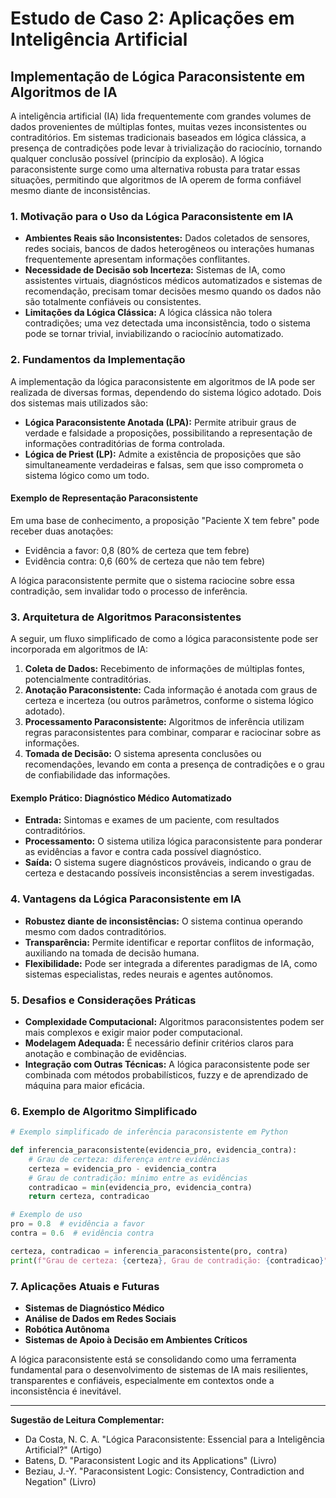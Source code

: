
# Estudo de Caso 2: Aplicações em Inteligência Artificial

## Implementação de Lógica Paraconsistente em Algoritmos de IA

A inteligência artificial (IA) lida frequentemente com grandes volumes de dados provenientes de múltiplas fontes, muitas vezes inconsistentes ou contraditórios. Em sistemas tradicionais baseados em lógica clássica, a presença de contradições pode levar à trivialização do raciocínio, tornando qualquer conclusão possível (princípio da explosão). A lógica paraconsistente surge como uma alternativa robusta para tratar essas situações, permitindo que algoritmos de IA operem de forma confiável mesmo diante de inconsistências.

### 1. **Motivação para o Uso da Lógica Paraconsistente em IA**

- **Ambientes Reais são Inconsistentes:** Dados coletados de sensores, redes sociais, bancos de dados heterogêneos ou interações humanas frequentemente apresentam informações conflitantes.
- **Necessidade de Decisão sob Incerteza:** Sistemas de IA, como assistentes virtuais, diagnósticos médicos automatizados e sistemas de recomendação, precisam tomar decisões mesmo quando os dados não são totalmente confiáveis ou consistentes.
- **Limitações da Lógica Clássica:** A lógica clássica não tolera contradições; uma vez detectada uma inconsistência, todo o sistema pode se tornar trivial, inviabilizando o raciocínio automatizado.

### 2. **Fundamentos da Implementação**

A implementação da lógica paraconsistente em algoritmos de IA pode ser realizada de diversas formas, dependendo do sistema lógico adotado. Dois dos sistemas mais utilizados são:

- **Lógica Paraconsistente Anotada (LPA):** Permite atribuir graus de verdade e falsidade a proposições, possibilitando a representação de informações contraditórias de forma controlada.
- **Lógica de Priest (LP):** Admite a existência de proposições que são simultaneamente verdadeiras e falsas, sem que isso comprometa o sistema lógico como um todo.

#### **Exemplo de Representação Paraconsistente**

Em uma base de conhecimento, a proposição "Paciente X tem febre" pode receber duas anotações:
- Evidência a favor: 0,8 (80% de certeza que tem febre)
- Evidência contra: 0,6 (60% de certeza que não tem febre)

A lógica paraconsistente permite que o sistema raciocine sobre essa contradição, sem invalidar todo o processo de inferência.

### 3. **Arquitetura de Algoritmos Paraconsistentes**

A seguir, um fluxo simplificado de como a lógica paraconsistente pode ser incorporada em algoritmos de IA:

1. **Coleta de Dados:** Recebimento de informações de múltiplas fontes, potencialmente contraditórias.
2. **Anotação Paraconsistente:** Cada informação é anotada com graus de certeza e incerteza (ou outros parâmetros, conforme o sistema lógico adotado).
3. **Processamento Paraconsistente:** Algoritmos de inferência utilizam regras paraconsistentes para combinar, comparar e raciocinar sobre as informações.
4. **Tomada de Decisão:** O sistema apresenta conclusões ou recomendações, levando em conta a presença de contradições e o grau de confiabilidade das informações.

#### **Exemplo Prático: Diagnóstico Médico Automatizado**

- **Entrada:** Sintomas e exames de um paciente, com resultados contraditórios.
- **Processamento:** O sistema utiliza lógica paraconsistente para ponderar as evidências a favor e contra cada possível diagnóstico.
- **Saída:** O sistema sugere diagnósticos prováveis, indicando o grau de certeza e destacando possíveis inconsistências a serem investigadas.

### 4. **Vantagens da Lógica Paraconsistente em IA**

- **Robustez diante de inconsistências:** O sistema continua operando mesmo com dados contraditórios.
- **Transparência:** Permite identificar e reportar conflitos de informação, auxiliando na tomada de decisão humana.
- **Flexibilidade:** Pode ser integrada a diferentes paradigmas de IA, como sistemas especialistas, redes neurais e agentes autônomos.

### 5. **Desafios e Considerações Práticas**

- **Complexidade Computacional:** Algoritmos paraconsistentes podem ser mais complexos e exigir maior poder computacional.
- **Modelagem Adequada:** É necessário definir critérios claros para anotação e combinação de evidências.
- **Integração com Outras Técnicas:** A lógica paraconsistente pode ser combinada com métodos probabilísticos, fuzzy e de aprendizado de máquina para maior eficácia.

### 6. **Exemplo de Algoritmo Simplificado**

```python
# Exemplo simplificado de inferência paraconsistente em Python

def inferencia_paraconsistente(evidencia_pro, evidencia_contra):
    # Grau de certeza: diferença entre evidências
    certeza = evidencia_pro - evidencia_contra
    # Grau de contradição: mínimo entre as evidências
    contradicao = min(evidencia_pro, evidencia_contra)
    return certeza, contradicao

# Exemplo de uso
pro = 0.8  # evidência a favor
contra = 0.6  # evidência contra

certeza, contradicao = inferencia_paraconsistente(pro, contra)
print(f"Grau de certeza: {certeza}, Grau de contradição: {contradicao}")
```

### 7. **Aplicações Atuais e Futuras**

- **Sistemas de Diagnóstico Médico**
- **Análise de Dados em Redes Sociais**
- **Robótica Autônoma**
- **Sistemas de Apoio à Decisão em Ambientes Críticos**

A lógica paraconsistente está se consolidando como uma ferramenta fundamental para o desenvolvimento de sistemas de IA mais resilientes, transparentes e confiáveis, especialmente em contextos onde a inconsistência é inevitável.

---

**Sugestão de Leitura Complementar:**
- Da Costa, N. C. A. "Lógica Paraconsistente: Essencial para a Inteligência Artificial?" (Artigo)
- Batens, D. "Paraconsistent Logic and its Applications" (Livro)
- Beziau, J.-Y. "Paraconsistent Logic: Consistency, Contradiction and Negation" (Livro)

```

